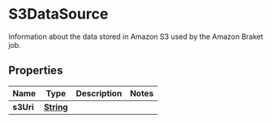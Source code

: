 

# S3DataSource

Information about the data stored in Amazon S3 used by the Amazon Braket job.

## Properties

| Name | Type | Description | Notes |
|------------ | ------------- | ------------- | -------------|
|**s3Uri** | [**String**](String.md) |  |  |



